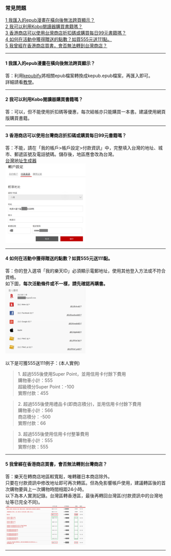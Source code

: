 ### 常見問題

[1 我匯入的epub漫畫在橫向後無法跨頁顯示？](#1-我匯入的epub漫畫在橫向後無法跨頁顯示)<br>
[2 我可以利用Kobo閱讀器購買書籍嗎？](#2-我可以利用Kobo閱讀器購買書籍嗎)<br>
[3 香港商店可以使用台灣商店折扣碼或購買每日99元書籍嗎？](#3-香港商店可以使用台灣商店折扣碼或購買每日99元書籍嗎)<br>
[4 如何在活動中獲得贈送的點數？如買555元送111點。](#4-如何在活動中獲得贈送的點數如買555元送111點)<br>
[5 我曾經在香港商店買書，會否無法轉到台灣商店？](#5-我曾經在香港商店買書會否無法轉到台灣商店)<br>

<hr>

#### 1 我匯入的epub漫畫在橫向後無法跨頁顯示？<br>
  答：利用[kepubify](https://github.com/pgaskin/kepubify)將相關epub檔案轉換成kepub.epub檔案，再匯入即可。<br>
   詳細請看[教學](https://github.com/Megumi-B/Kobo_Tips/blob/main/Doc/%E6%8E%A8%E8%96%A6%E7%A8%8B%E5%BC%8F%E6%88%96%E6%8F%92%E4%BB%B6.md#kepubify)。<br><hr>
#### 2 我可以利用Kobo閱讀器購買書籍嗎？<br>
  答：可以，但不能使用折扣碼等優惠，每次結帳亦只能購買一本書。建議使用網頁版購買書籍。<br><hr>
#### 3 香港商店可以使用台灣商店折扣碼或購買每日99元書籍嗎？<br>
  答：不能，請在「我的帳戶>帳戶設定>付款資訊」中，完整填入台灣的地址、城市、郵遞區號及電話號碼。儲存後，地區應會改為台灣。<br>
  [台灣地址生成器](https://www.meiguodizhi.com/tw-address)<br>
  <img src="/Img/付款資訊.png" width="50%"><br><hr>
#### 4 如何在活動中獲得贈送的點數？如買555元送111點。<br>
  答：你的登入選項「我的樂天ID」必須顯示電郵地址，使用其他登入方法或不符合資格。<br>
  如下圖，<b>每次活動條件或不一樣，請先確認再購書。</b><br>
  <img src="/Img/我的樂天ID.png" width="50%"><br>
  <br>
  以下是可獲555送111例子：(本人實例)<br>
  <blockquote><p>
  1. 超過555後使用Super Point，並用信用卡付餘下費用<br>
     購物車小計：555<br>
     超級積分Super Point：-100<br>
     實際付款：455<br></p>
  </blockquote>
  <blockquote><p>
  2. 超過555後使用禮品卡(即商店積分)，並用信用卡付餘下費用<br>
     購物車小計：566<br>
     商店積分：-500<br>
     實際付款：66<br></p>
  </blockquote>
  <blockquote><p>
  3. 超過555後使用信用卡付整筆費用<br>
     購物車小計：555<br>
     實際付款：555<br></p>
  </blockquote><hr>
  
#### 5 我曾經在香港商店買書，會否無法轉到台灣商店？<br>
   答：樂天在轉商店地區較寬鬆，唯轉離日本商店除外。<br>
   只要在付款資訊中修改地址即可再次轉區。但為免影響帳戶使用，建議轉區後的首次購物要與上一次購物時間相距24小時。<br>
   以下為本人實測記錄。台灣區轉香港區，最後再轉回台灣區(付款資訊中的台灣地址等已完全不同)。<br>
  <img src="/Img/購買記錄.png" width="50%"><br><hr>
